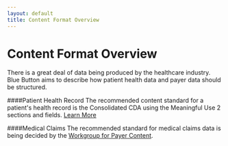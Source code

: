 ```yaml
---
layout: default
title: Content Format Overview
---
```


# Content Format Overview

There is a great deal of data being produced by the healthcare industry. Blue Button aims to describe how patient health data and payer data should be structured.

####Patient Health Record
The recommended content standard for a patient's health record is the Consolidated CDA using the Meaningful Use 2 sections and fields. [Learn More](content.html)

####Medical Claims
The recommended standard for medical claims data is being decided by the [Workgroup for Payer Content](http://wiki.siframework.org/ABBI+Payers+Workgroup).